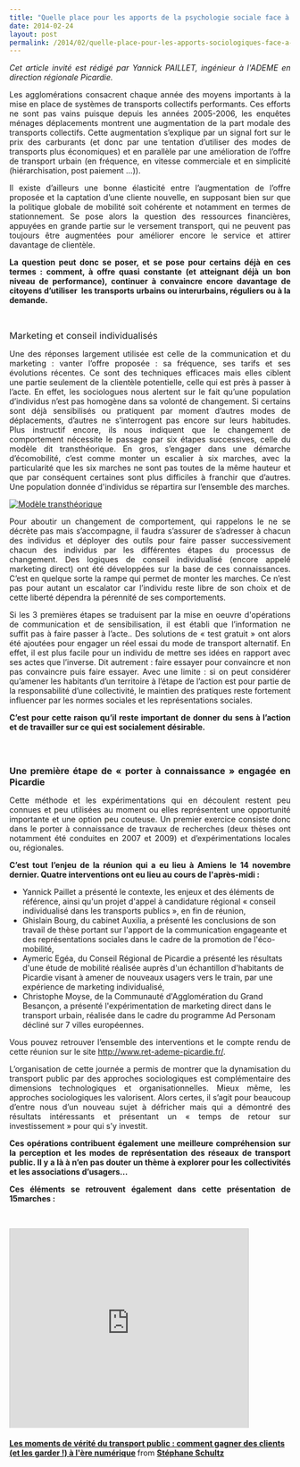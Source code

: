 ```yaml
---
title: "Quelle place pour les apports de la psychologie sociale face à l’incantation du report modal ?"
date: 2014-02-24
layout: post
permalink: /2014/02/quelle-place-pour-les-apports-sociologiques-face-a-lincantation-du-report-modal.html
---
```


<p class="MsoNormal" style="text-align: justify;"><em>Cet article invité est rédigé par Yannick PAILLET, ingénieur à l'ADEME en direction régionale Picardie.</em></p> <p class="MsoNormal" style="text-align: justify;">Les agglomérations consacrent chaque année des moyens importants à la mise en place de systèmes de transports collectifs performants. Ces efforts ne sont pas vains puisque depuis les années 2005-2006, les enquêtes ménages déplacements montrent une augmentation de la part modale des transports collectifs. Cette augmentation s’explique par un signal fort sur le prix des carburants (et donc par une tentation d’utiliser des modes de transports plus économiques) et en parallèle par une amélioration de l’offre de transport urbain (en fréquence, en vitesse commerciale et en simplicité (hiérarchisation, post paiement …)).</p> <p class="MsoNormal" style="text-align: justify;">Il existe d’ailleurs une bonne élasticité entre l’augmentation de l’offre proposée et la captation d’une cliente nouvelle, en supposant bien sur que la politique globale de mobilité soit cohérente et notamment en termes de stationnement. Se pose alors la question des ressources financières, appuyées en grande partie sur le versement transport, qui ne peuvent pas toujours être augmentées pour améliorer encore le service et attirer davantage de clientèle.</p> <p class="MsoNormal" style="text-align: justify;"><strong>La question peut donc se poser, et se pose pour certains déjà en ces termes : comment, à offre quasi constante (et atteignant déjà un bon niveau de performance), continuer à convaincre encore davantage de citoyens d’utiliser<span style="mso-spacerun: yes;">  </span>les transports urbains ou interurbains, réguliers ou à la demande.</strong></p> <p class="MsoNormal" style="text-align: justify;"> </p>   <!--more-->  <p class="MsoNormal" style="text-align: justify;"><span style="font-size: 1.17em;">Marketing et conseil individualisés</span></p> <p class="MsoNormal" style="text-align: justify;">Une des réponses largement utilisée est celle de la communication et du marketing : vanter l’offre proposée : sa fréquence, ses tarifs et ses évolutions récentes. Ce sont des techniques efficaces mais elles ciblent une partie seulement de la clientèle potentielle, celle qui est près à passer à l’acte. En effet, les sociologues nous alertent sur le fait qu’une population d’individus n’est pas homogène dans sa volonté de changement. Si certains sont déjà sensibilisés ou pratiquent par moment d’autres modes de déplacements, d’autres ne s’interrogent pas encore sur leurs habitudes. Plus instructif encore, ils nous indiquent que le changement de comportement nécessite le passage par six étapes successives, celle du modèle dit transthéorique. En gros, s’engager dans une démarche d’écomobilité, c’est comme monter un escalier à six marches, avec la particularité que les six marches ne sont pas toutes de la même hauteur et que par conséquent certaines sont plus difficiles à franchir que d’autres. Une population donnée d'individus se répartira sur l’ensemble des marches.</p> <p class="MsoNormal"><span style="mso-fareast-language: FR; mso-no-proof: yes;"> <a class="asset-img-link" href="/wp-content/uploads/sites/6/old/6a0120a66d2ad4970b01a3fcc4ee6b970b-pi.jpg" style="display: inline;"><img rel="lightbox[]" alt="Modèle transthéorique" border="0" class="asset  asset-image at-xid-6a0120a66d2ad4970b01a3fcc4ee6b970b image-full img-responsive" src="/wp-content/uploads/sites/6/old/6a0120a66d2ad4970b01a3fcc4ee6b970b-800wi.jpg" title="Modèle transthéorique" /></a><br /></span></p> <p class="MsoNormal" style="text-align: justify;">Pour aboutir un changement de comportement, qui rappelons le ne se décrète pas mais s’accompagne, il faudra s’assurer de s’adresser à chacun des individus et déployer des outils pour faire passer successivement chacun des individus par les différentes étapes du processus de changement. Des logiques de conseil individualisé (encore appelé marketing direct) ont été développées sur la base de ces connaissances. C’est en quelque sorte la rampe qui permet de monter les marches. Ce n’est pas pour autant un escalator car l’individu reste libre de son choix et de cette liberté dépendra la pérennité de ses comportements.</p> <p style="text-align: justify;">Si les 3 premières étapes se traduisent par la mise en oeuvre d'opérations de communication et de sensibilisation, il est établi que l’information ne suffit pas à faire passer à l’acte.. Des solutions de « test gratuit » ont alors été ajoutées pour engager un réel essai du mode de transport alternatif. En effet, il est plus facile pour un individu de mettre ses idées en rapport avec ses actes que l’inverse. Dit autrement : faire essayer pour convaincre et non pas convaincre puis faire essayer. Avec une limite : si on peut considérer qu’amener les habitants d’un territoire à l’étape de l’action est pour partie de la responsabilité d’une collectivité, le maintien des pratiques reste fortement influencer par les normes sociales et les représentations sociales.</p> <p class="MsoNormal" style="text-align: justify;"><strong style="mso-bidi-font-weight: normal;">C’est pour cette raison qu’il reste important de donner du sens à l’action et de travailler sur ce qui est socialement désirable.</strong></p> <h3 style="text-align: justify;"> </h3> <p class="MsoNormal" style="text-align: justify;"><strong style="mso-bidi-font-weight: normal;"><span style="font-size: 12.0pt; mso-bidi-font-size: 10.0pt; mso-ascii-font-family: Calibri; mso-ascii-theme-font: minor-latin; mso-hansi-font-family: Calibri; mso-hansi-theme-font: minor-latin; mso-bidi-font-family: Calibri; mso-bidi-theme-font: minor-latin;">Une première étape de « porter à connaissance » engagée en Picardie</span></strong></p> <p class="MsoNormal" style="text-align: justify;">Cette méthode et les expérimentations qui en découlent restent peu connues et peu utilisées au moment ou elles représentent une opportunité importante et une option peu couteuse. Un premier exercice consiste donc dans le porter à connaissance de travaux de recherches (deux thèses ont notamment été conduites en 2007 et 2009) et d’expérimentations locales ou, régionales.</p> <p class="MsoNormal" style="text-align: justify;"><strong style="mso-bidi-font-weight: normal;">C’est tout l’enjeu de la réunion qui a eu lieu à Amiens le 14 novembre dernier. Quatre interventions ont eu lieu au cours de l'après-midi :</strong></p> <ul> <li><span style="text-indent: -18pt;">Yannick Paillet a présenté le contexte, les enjeux et des éléments de référence, ainsi qu'un projet d'appel à candidature régional « conseil individualisé dans les transports publics », en fin de réunion,</span></li> <li><span style="text-indent: -18pt;">Ghislain Bourg, du cabinet Auxilia, a présenté les conclusions de son travail de thèse portant sur l'apport de la communication engageante et des représentations sociales dans le cadre de la promotion de l'éco-mobilité,</span></li> <li><span style="text-indent: -18pt;">Aymeric Egéa, du Conseil Régional de Picardie a présenté les résultats d'une étude de mobilité réalisée auprès d'un échantillon d'habitants de Picardie visant à amener de nouveaux usagers vers le train, par une expérience de marketing individualisé,</span></li> <li><span style="text-indent: -18pt;">Christophe Moyse, de la Communauté d'Agglomération du Grand Besançon, a présenté l'expérimentation de marketing direct dans le transport urbain, réalisée dans le cadre du programme Ad Personam décliné sur 7 villes européennes.</span></li> </ul> <p class="MsoNormal" style="text-align: justify;">Vous pouvez retrouver l’ensemble des interventions et le compte rendu de cette réunion sur le site <a href="http://www.ret-ademe-picardie.fr/">http://www.ret-ademe-picardie.fr/</a>.</p> <p class="MsoNormal" style="text-align: justify;">L’organisation de cette journée a permis de montrer que la dynamisation du transport public par des approches sociologiques est complémentaire des dimensions technologiques et organisationnelles. Mieux même, les approches sociologiques les valorisent. Alors certes, il s’agit pour beaucoup d’entre nous d’un nouveau sujet à défricher mais qui a démontré des résultats intéressants et présentant un « temps de retour sur investissement » pour qui s’y investit.</p> <p class="MsoNormal" style="text-align: justify;"><strong style="mso-bidi-font-weight: normal;">Ces opérations contribuent également une meilleure compréhension sur la perception et les modes de représentation des réseaux de transport public. Il y a là à n’en pas douter un thème à explorer pour les collectivités et les associations d’usagers… </strong></p> <p class="MsoNormal" style="text-align: justify;"><strong style="mso-bidi-font-weight: normal;">Ces éléments se retrouvent également dans cette présentation de 15marches :</strong></p> <p class="MsoNormal" style="text-align: justify;"> </p> <p><iframe allowfullscreen="" frameborder="0" height="356" marginheight="0" marginwidth="0" scrolling="no" src="http://www.slideshare.net/slideshow/embed_code/30519543?rel=0" style="border: 1px solid #CCC; border-width: 1px 1px 0; margin-bottom: 5px; max-width: 100%;" width="427"> </iframe></p> <div style="margin-bottom: 5px;"><strong> <a href="https://fr.slideshare.net/15marches/les-moments-de-vrit-du-transport-public-comment-gagner-des-clients-et-les-garder-lre-numrique" target="_blank" title="Les moments de vérité du transport public : comment gagner des clients (et les garder !) à l'ère numérique">Les moments de vérité du transport public : comment gagner des clients (et les garder !) à l'ère numérique</a> </strong> from <strong><a href="http://www.slideshare.net/15marches" target="_blank">Stéphane Schultz</a></strong></div>